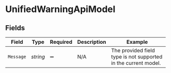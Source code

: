 # UnifiedWarningApiModel


## Fields

| Field                                                          | Type                                                           | Required                                                       | Description                                                    | Example                                                        |
| -------------------------------------------------------------- | -------------------------------------------------------------- | -------------------------------------------------------------- | -------------------------------------------------------------- | -------------------------------------------------------------- |
| `Message`                                                      | *string*                                                       | :heavy_minus_sign:                                             | N/A                                                            | The provided field type is not supported in the current model. |